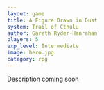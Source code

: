 ```yaml
---
layout: game
title: A Figure Drawn in Dust
system: Trail of Cthulu
author: Gareth Ryder-Hanrahan
players: 5
exp_level: Intermediate
image: hero.jpg
category: rpg
---
```


Description coming soon
